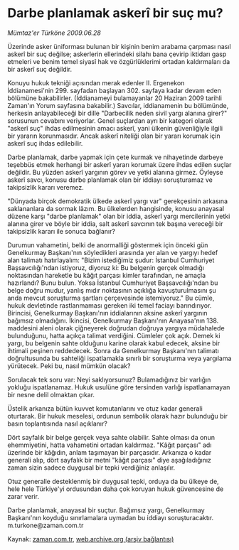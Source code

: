 # Darbe planlamak askerî bir suç mu?

*Mümtaz'er Türköne 2009.06.28*

<tr><td class="metin" colspan="2" style="padding-top: 20px; padding-left: 5px; padding-right: 10px;">Üzerinde asker üniforması bulunan bir kişinin benim arabama çarpması nasıl askerî bir suç değilse; askerlerin ellerindeki silahı bana çevirip iktidarı gasp etmeleri ve benim temel siyasî hak ve özgürlüklerimi ortadan kaldırmaları da bir askerî suç değildir.</td></tr><tr><td class="metin" colspan="2" style="padding-top: 20px; padding-left: 5px; padding-right: 10px;"><p> Konuyu hukuk tekniği açısından merak edenler II. Ergenekon İddianamesi'nin 299. sayfadan başlayan 302. sayfaya kadar devam eden bölümüne bakabilirler. (İddianameyi bulamayanlar 20 Haziran 2009 tarihli Zaman'ın Yorum sayfasına bakabilir.) Savcılar, iddianamenin bu bölümünde, herkesin anlayabileceği bir dille "Darbecilik neden sivil yargı alanına girer?" sorusunun cevabını veriyorlar. Genel suçlardan ayrı bir kategori olarak "askerî suç" ihdas edilmesinin amacı askerî, yani ülkenin güvenliğiyle ilgili bir yararın korunmasıdır. Ancak askerî niteliği olan bir yararı korumak için askerî suç ihdas edilebilir.
<p> Darbe planlamak, darbe yapmak için çete kurmak ve nihayetinde darbeye teşebbüs etmek herhangi bir askerî yararı korumak üzere ihdas edilen suçlar değildir. Bu yüzden askerî yargının görev ve yetki alanına girmez. Öyleyse askerî savcı, konusu darbe planlamak olan bir iddiayı soruşturamaz ve takipsizlik kararı veremez.
<p> "Dünyada birçok demokratik ülkede askerî yargı var" gerekçesinin arkasına saklananlara da sormak lâzım. Bu ülkelerden hangisinde, konusu anayasal düzene karşı "darbe planlamak" olan bir iddia, askerî yargı mercilerinin yetki alanına girer ve böyle bir iddia, salt askerî savcının tek başına vereceği bir takipsizlik kararı ile sonuca bağlanır?
<p> Durumun vahametini, belki de anormalliği göstermek için önceki gün Genelkurmay Başkanı'nın söyledikleri arasında yer alan ve yargıyı hedef alan talimatı hatırlayalım: "Bizim istediğimiz şudur: İstanbul Cumhuriyet Başsavcılığı'ndan istiyoruz, diyoruz ki: Bu belgenin gerçek olmadığı noktasından hareketle bu kâğıt parçası kimler tarafından, ne amaçla hazırlandı? Bunu bulun. Yoksa İstanbul Cumhuriyet Başsavcılığı'ndan bu belge doğru mudur, yanlış mıdır noktasının açıklığa kavuşturulmasını şu anda mevcut soruşturma şartları çerçevesinde istemiyoruz." Bu cümle, hukuk devletinde rastlanmaması gereken iki temel faciayı barındırıyor. Birincisi, Genelkurmay Başkanı'nın iddialarının aksine askerî yargının bağımsız olmadığını. İkincisi, Genelkurmay Başkanı'nın Anayasa'nın 138. maddesini aleni olarak çiğneyerek doğrudan doğruya yargıya müdahalede bulunduğunu, hatta açıkça talimat verdiğini. Cümleler çok açık. Demek ki yargı, bu belgenin sahte olduğunu karine olarak kabul edecek, aksine bir ihtimali peşinen reddedecek. Sonra da Genelkurmay Başkanı'nın talimatı doğrultusunda bu sahteliği ispatlamakla sınırlı bir soruşturma veya yargılama yürütecek. Peki bu, nasıl mümkün olacak?
<p> Sorulacak tek soru var: Neyi saklıyorsunuz? Bulamadığınız bir varlığın yokluğu ispatlanamaz. Hukuk usulüne göre tersinden varlığı ispatlanamayan bir nesne delil olmaktan çıkar.
<p> Üstelik arkanıza bütün kuvvet komutanlarını ve otuz kadar generali oturtarak. Bir hukuk meselesi, ordunun sembolik olarak hazır bulunduğu bir basın toplantısında nasıl açıklanır?
<p> Dört sayfalık bir belge gerçek veya sahte olabilir. Sahte olması da onun ehemmiyetini, hatta vahametini ortadan kaldırmaz. "Kâğıt parçası" adı üzerinde bir kâğıdın, anlam taşımayan bir parçasıdır. Arkanıza o kadar generali alıp, dört sayfalık bir metni "kâğıt parçası" diye aşağıladığınız zaman sizin sadece duygusal bir tepki verdiğiniz anlaşılır.
<p> Otuz generalle desteklenmiş bir duygusal tepki, orduya da bu ülkeye de, hele hele Türkiye'yi ordusundan daha çok koruyan hukuk güvencesine de zarar verir.
<p> Darbe planlamak, anayasal bir suçtur. Bağımsız yargı, Genelkurmay Başkanı'nın koyduğu sınırlamalara uymadan bu iddiayı soruşturacaktır. m.turkone@zaman.com.tr<br/></p></p></p></p></p></p></p></p></p></td></tr>

Kaynak: [zaman.com.tr](http://zaman.com.tr/yazar.do?yazino=863663), [web.archive.org (arşiv bağlantısı)](http://web.archive.org/web/20090705155007/http://www.zaman.com.tr:80/yazar.do?yazino=863663)
